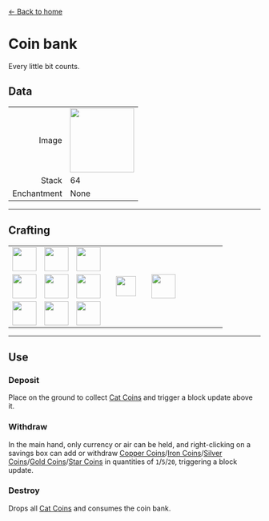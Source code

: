 [← Back to home](../)
# Coin bank
Every little bit counts.

## Data
<table>
    <tr><td align="end">Image</td><td><img src="https://i.imgur.com/BhvKWY8.png" width="128"/></td></tr>
    <tr><td align="end">Stack</td><td>64</td></tr>
    <tr><td align="end">Enchantment</td><td>None</td></tr>
</table>

---

## Crafting
<table>
    <tr><td><img src="https://i.imgur.com/oy4arVO.png" width="48"/></td><td><img src="https://i.imgur.com/oy4arVO.png" width="48"/></td><td><img src="https://i.imgur.com/oy4arVO.png" width="48"/></td><td colspan="3"></td></tr>
    <tr><td><img src="https://i.imgur.com/oy4arVO.png" width="48"/></td><td><img src="https://i.imgur.com/wl43BjZ.png" width="48"/></td><td><img src="https://i.imgur.com/oy4arVO.png" width="48"/></td><td width="70" align="center"><img src="https://i.imgur.com/VE0KqIE.png" width="40"/></td><td><img src="https://i.imgur.com/BhvKWY8.png" width="48"/></td><td width="70"></td></tr>
    <tr><td><img src="https://i.imgur.com/oy4arVO.png" width="48"/></td><td><img src="https://i.imgur.com/oy4arVO.png" width="48"/></td><td><img src="https://i.imgur.com/oy4arVO.png" width="48"/></td><td colspan="3"></td></tr>
</table>

---

## Use
### Deposit
Place on the ground to collect [Cat Coins](coin.md) and trigger a block update above it.

### Withdraw
In the main hand, only currency or air can be held, and right-clicking on a savings box can add or withdraw [Copper Coins](coin.md)/[Iron Coins](coin.md)/[Silver Coins](coin.md)/[Gold Coins](coin.md)/[Star Coins](coin.md) in quantities of `1`/`5`/`20`, triggering a block update.

### Destroy
Drops all [Cat Coins](coin.md) and consumes the coin bank.
